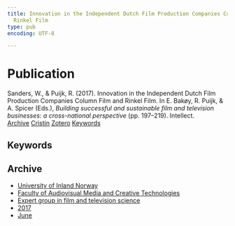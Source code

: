 ```yaml
---
title: Innovation in the Independent Dutch Film Production Companies Column Film and
  Rinkel Film
type: pub
encoding: UTF-8

---
```

<h1>Publication</h1>
<article id="csl-bib-container-6KIBVBR7" class="csl-bib-container">
  <div class="csl-bib-body"> <div class="csl-entry">Sanders, W., &#38; Puijk, R. (2017). Innovation in the Independent Dutch Film Production Companies Column Film and Rinkel Film. In E. Bakøy, R. Puijk, &#38; A. Spicer (Eds.), <i>Building successful and sustainable film and television businesses: a cross-national perspective</i> (pp. 197–219). Intellect.</div> </div>
  <div class="csl-bib-buttons">
    <a href="#taxonomy-article-6KIBVBR7" alt="archive" class="csl-bib-button">Archive</a>
    <a href="https://app.cristin.no/results/show.jsf?id=1478978" alt="Cristin" class="csl-bib-button">Cristin</a>
    <a href="http://zotero.org/groups/5881554/items/6KIBVBR7" alt="Zotero" class="csl-bib-button">Zotero</a>
    <a href="#keywords-article-6KIBVBR7" alt="keywords" class="csl-bib-button">Keywords</a>
  </div>
  <div id="csl-bib-meta-container-6KIBVBR7"></div>
</article>
<div id="csl-bib-meta-6KIBVBR7" class="csl-bib-meta">
  <article id="keywords-article-6KIBVBR7" class="keywords-article">
    <h1>Keywords</h1>
    
  </article>
  <article id="taxonomy-article-6KIBVBR7" class="taxonomy-article">
    <h1>Archive</h1>
    <ul>
      <li><a href="{{< params subfolder >}}en/archive/?key=3DCRN523">University of Inland Norway</a></li>
      <li><a href="{{< params subfolder >}}en/archive/?key=8XUDF4FD">Faculty of Audiovisual Media and Creative Technologies</a></li>
      <li><a href="{{< params subfolder >}}en/archive/?key=GP9PM6PG">Expert group in film and television science</a></li>
      <li><a href="{{< params subfolder >}}en/archive/?key=FUSJD299">2017</a></li>
      <li><a href="{{< params subfolder >}}en/archive/?key=G34NANYM">June</a></li>
    </ul>
  </article>
</div>
